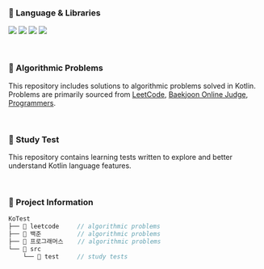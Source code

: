 ### 🧩 Language & Libraries

<img src="https://img.shields.io/badge/Kotlin-7F52FF?style=flat-square&logo=Kotlin&logoColor=white"/> <img src="https://img.shields.io/badge/JUnit-%23E33332?style=flat-square&logo=junit5&logoColor=white"/> <img src="https://img.shields.io/badge/Kotest-42D575?style=flat-square&logo=Kotlin&logoColor=white"/> <img src="https://img.shields.io/badge/IntelliJ-000000?style=flat-square&logo=intellijidea&logoColor=white"/>

<br>

### 🥞 Algorithmic Problems
This repository includes solutions to algorithmic problems solved in Kotlin.  
Problems are primarily sourced from [LeetCode](https://leetcode.com/), [Baekjoon Online Judge](https://www.acmicpc.net/), [Programmers](https://programmers.co.kr/).

<br>
  
### 🍪 Study Test
This repository contains learning tests written to explore and better understand Kotlin language features.

<br>

### 📂 Project Information

```kotlin
KoTest
├── 📂 leetcode     // algorithmic problems
├── 📂 백준          // algorithmic problems
├── 📂 프로그래머스    // algorithmic problems
└── 📂 src
    └── 📂 test     // study tests
```
<br>
